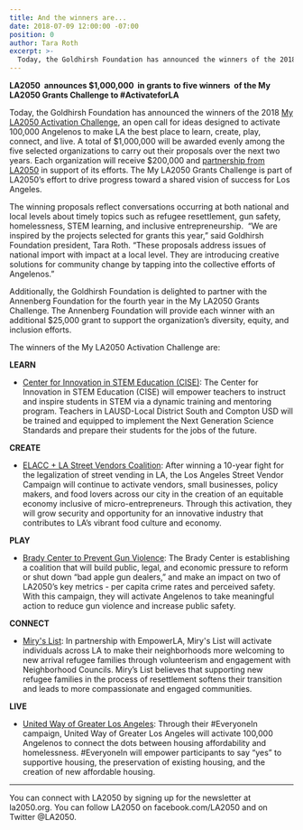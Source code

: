 ```yaml
---
title: And the winners are...
date: 2018-07-09 12:00:00 -07:00
position: 0
author: Tara Roth
excerpt: >-
  Today, the Goldhirsh Foundation has announced the winners of the 2018 My LA2050 Activation Challenge, an open call for ideas designed to activate 100,000 Angelenos to make LA the best place to learn, create, play, connect, and live. A total of $1,000,000 will be awarded evenly among the five selected organizations to carry out their proposals over the next two years. Each organization will receive $200,000 and partnership from LA2050 in support of its efforts. The My LA2050 Grants Challenge is part of LA2050’s effort to drive progress toward a shared vision of success for Los Angeles.
---
```


**LA2050  announces $1,000,000  in grants to five winners  of the My LA2050 Grants Challenge to #ActivateforLA**

Today, the Goldhirsh Foundation has announced the winners of the 2018 [My LA2050 Activation Challenge](https://activation.la2050.org/), an open call for ideas designed to activate 100,000 Angelenos to make LA the best place to learn, create, play, connect, and live. A total of $1,000,000 will be awarded evenly among the five selected organizations to carry out their proposals over the next two years. Each organization will receive $200,000 and [partnership from LA2050](https://activation.la2050.org/about/#la2050-partnership) in support of its efforts. The My LA2050 Grants Challenge is part of LA2050’s effort to drive progress toward a shared vision of success for Los Angeles.

The winning proposals reflect conversations occurring at both national and local levels about timely topics such as refugee resettlement, gun safety, homelessness, STEM learning, and inclusive entrepreneurship.  “We are inspired by the projects selected for grants this year,” said Goldhirsh Foundation president, Tara Roth. “These proposals address issues of national import with impact at a local level. They are introducing creative solutions for community change by tapping into the collective efforts of Angelenos.”

Additionally, the Goldhirsh Foundation is delighted to partner with the Annenberg Foundation for the fourth year in the My LA2050 Grants Challenge. The Annenberg Foundation will provide each winner with an additional $25,000 grant to support the organization’s diversity, equity, and inclusion efforts.

The winners of the My LA2050 Activation Challenge are:

**LEARN**

*   [Center for Innovation in STEM Education (CISE)](https://activation.la2050.org/learn/center-for-innovation-in-stem-education-cise/): The Center for Innovation in STEM Education (CISE) will empower teachers to instruct and inspire students in STEM via a dynamic training and mentoring program. Teachers in LAUSD\-Local District South and Compton USD will be trained and equipped to implement the Next Generation Science Standards and prepare their students for the jobs of the future.
    

**CREATE**

*   [ELACC + LA Street Vendors Coalition](https://activation.la2050.org/create/east-la-community-corporation-elacc/): After winning a 10\-year fight for the legalization of street vending in LA, the Los Angeles Street Vendor Campaign will continue to activate vendors, small businesses, policy makers, and food lovers across our city in the creation of an equitable economy inclusive of micro\-entrepreneurs. Through this activation, they will grow security and opportunity for an innovative industry that contributes to LA’s vibrant food culture and economy.
    

**PLAY**

*   [Brady Center to Prevent Gun Violence](https://activation.la2050.org/play/the-brady-center-to-prevent-gun-violence/): The Brady Center is establishing a coalition that will build public, legal, and economic pressure to reform or shut down “bad apple gun dealers,” and make an impact on two of LA2050’s key metrics \- per capita crime rates and perceived safety. With this campaign, they will activate Angelenos to take meaningful action to reduce gun violence and increase public safety.
    

**CONNECT**

*   [Miry's List](https://activation.la2050.org/connect/mirys-list/): In partnership with EmpowerLA, Miry's List will activate individuals across LA to make their neighborhoods more welcoming to new arrival refugee families through volunteerism and engagement with Neighborhood Councils. Miry’s List believes that supporting new refugee families in the process of resettlement softens their transition and leads to more compassionate and engaged communities.
    

**LIVE**

*   [United Way of Greater Los Angeles](https://activation.la2050.org/live/united-way-of-greater-los-angeles/): Through their #EveryoneIn campaign, United Way of Greater Los Angeles will activate 100,000 Angelenos to connect the dots between housing affordability and homelessness. #EveryoneIn will empower participants to say “yes” to supportive housing, the preservation of existing housing, and the creation of new affordable housing.
    

* * *

You can connect with LA2050 by signing up for the newsletter at la2050.org. You can follow LA2050 on facebook.com/LA2050 and on Twitter @LA2050.


